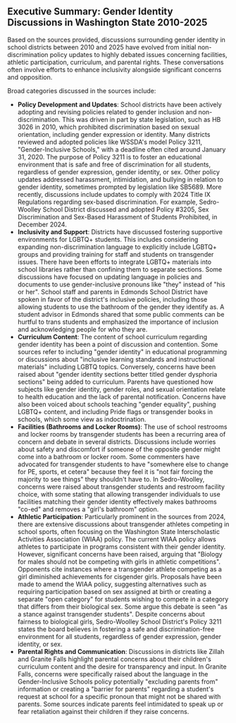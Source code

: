 ## Executive Summary: Gender Identity Discussions in Washington State 2010-2025

Based on the sources provided, discussions surrounding gender identity in school districts between 2010 and 2025 have evolved from initial non-discrimination policy updates to highly debated issues concerning facilities, athletic participation, curriculum, and parental rights. These conversations often involve efforts to enhance inclusivity alongside significant concerns and opposition.

Broad categories discussed in the sources include:

*   **Policy Development and Updates**: School districts have been actively adopting and revising policies related to gender inclusion and non-discrimination. This was driven in part by state legislation, such as HB 3026 in 2010, which prohibited discrimination based on sexual orientation, including gender expression or identity. Many districts reviewed and adopted policies like WSSDA's model Policy 3211, "Gender-Inclusive Schools," with a deadline often cited around January 31, 2020. The purpose of Policy 3211 is to foster an educational environment that is safe and free of discrimination for all students, regardless of gender expression, gender identity, or sex. Other policy updates addressed harassment, intimidation, and bullying in relation to gender identity, sometimes prompted by legislation like SB5689. More recently, discussions include updates to comply with 2024 Title IX Regulations regarding sex-based discrimination. For example, Sedro-Woolley School District discussed and adopted Policy #3205, Sex Discrimination and Sex-Based Harassment of Students Prohibited, in December 2024.
*   **Inclusivity and Support**: Districts have discussed fostering supportive environments for LGBTQ+ students. This includes considering expanding non-discrimination language to explicitly include LGBTQ+ groups and providing training for staff and students on transgender issues. There have been efforts to integrate LGBTQ+ materials into school libraries rather than confining them to separate sections. Some discussions have focused on updating language in policies and documents to use gender-inclusive pronouns like "they" instead of "his or her". School staff and parents in Edmonds School District have spoken in favor of the district's inclusive policies, including those allowing students to use the bathroom of the gender they identify as. A student advisor in Edmonds shared that some public comments can be hurtful to trans students and emphasized the importance of inclusion and acknowledging people for who they are.
*   **Curriculum Content**: The content of school curriculum regarding gender identity has been a point of discussion and contention. Some sources refer to including "gender identity" in educational programming or discussions about "inclusive learning standards and instructional materials" including LGBTQ topics. Conversely, concerns have been raised about "gender identity sections better titled gender dysphoria sections" being added to curriculum. Parents have questioned how subjects like gender identity, gender roles, and sexual orientation relate to health education and the lack of parental notification. Concerns have also been voiced about schools teaching "gender equality", pushing LGBTQ+ content, and including Pride flags or transgender books in schools, which some view as indoctrination.
*   **Facilities (Bathrooms and Locker Rooms)**: The use of school restrooms and locker rooms by transgender students has been a recurring area of concern and debate in several districts. Discussions include worries about safety and discomfort if someone of the opposite gender might come into a bathroom or locker room. Some commenters have advocated for transgender students to have "somewhere else to change for PE, sports, et cetera" because they feel it is "not fair forcing the majority to see things" they shouldn't have to. In Sedro-Woolley, concerns were raised about transgender students and restroom facility choice, with some stating that allowing transgender individuals to use facilities matching their gender identity effectively makes bathrooms "co-ed" and removes a "girl's bathroom" option.
*   **Athletic Participation**: Particularly prominent in the sources from 2024, there are extensive discussions about transgender athletes competing in school sports, often focusing on the Washington State Interscholastic Activities Association (WIAA) policy. The current WIAA policy allows athletes to participate in programs consistent with their gender identity. However, significant concerns have been raised, arguing that "Biology for males should not be competing with girls in athletic competitions". Opponents cite instances where a transgender athlete competing as a girl diminished achievements for cisgender girls. Proposals have been made to amend the WIAA policy, suggesting alternatives such as requiring participation based on sex assigned at birth or creating a separate "open category" for students wishing to compete in a category that differs from their biological sex. Some argue this debate is seen "as a stance against transgender students". Despite concerns about fairness to biological girls, Sedro-Woolley School District's Policy 3211 states the board believes in fostering a safe and discrimination-free environment for all students, regardless of gender expression, gender identity, or sex.
*   **Parental Rights and Communication**: Discussions in districts like Zillah and Granite Falls highlight parental concerns about their children's curriculum content and the desire for transparency and input. In Granite Falls, concerns were specifically raised about the language in the Gender-Inclusive Schools policy potentially "excluding parents from" information or creating a "barrier for parents" regarding a student's request at school for a specific pronoun that might not be shared with parents. Some sources indicate parents feel intimidated to speak up or fear retaliation against their children if they raise concerns.
